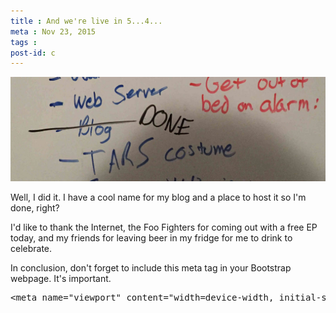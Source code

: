 ```yaml
---
title : And we're live in 5...4...
meta : Nov 23, 2015
tags : 
post-id: c
---
```


<img src="assets/Blog-Done-crop.jpg" />
<p>Well, I did it. I have a cool name for my blog and a place to host it so I'm done, right?</p>

<p>I'd like to thank the Internet, the Foo Fighters for coming out with a free EP today, and my friends for leaving beer in my fridge for me to drink to celebrate.</p>

<p>In conclusion, don't forget to include this meta tag in your Bootstrap webpage. It's important. 
<pre class="prettyprint">&lt;meta name="viewport" content="width=device-width, initial-scale=1"&gt;</pre>
</p>
 